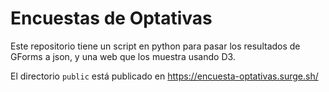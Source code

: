# Encuestas de Optativas

Este repositorio tiene un script en python para pasar los resultados de GForms a json, y una web que los muestra usando D3.

El directorio `public` está publicado en https://encuesta-optativas.surge.sh/

